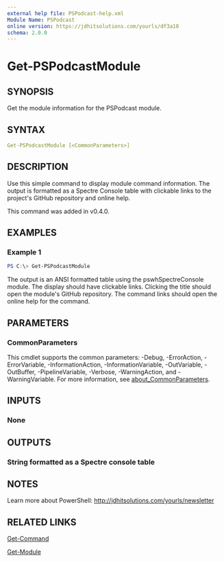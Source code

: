 ```yaml
---
external help file: PSPodcast-help.xml
Module Name: PSPodcast
online version: https://jdhitsolutions.com/yourls/df3a10
schema: 2.0.0
---
```


# Get-PSPodcastModule

## SYNOPSIS

Get the module information for the PSPodcast module.

## SYNTAX

```yaml
Get-PSPodcastModule [<CommonParameters>]
```

## DESCRIPTION

Use this simple command to display module command information. The output is formatted as a Spectre Console table with clickable links to the project's GitHub repository and online help.

This command was added in v0.4.0.

## EXAMPLES

### Example 1

```powershell
PS C:\> Get-PSPodcastModule
```

The output is an ANSI formatted table using the pswhSpectreConsole module. The display should have clickable links. Clicking the title should open the module's GitHub repository. The command links should open the online help for the command.

## PARAMETERS

### CommonParameters

This cmdlet supports the common parameters: -Debug, -ErrorAction, -ErrorVariable, -InformationAction, -InformationVariable, -OutVariable, -OutBuffer, -PipelineVariable, -Verbose, -WarningAction, and -WarningVariable. For more information, see [about_CommonParameters](http://go.microsoft.com/fwlink/?LinkID=113216).

## INPUTS

### None

## OUTPUTS

### String formatted as a Spectre console table

## NOTES

Learn more about PowerShell: http://jdhitsolutions.com/yourls/newsletter

## RELATED LINKS

[Get-Command]( https://learn.microsoft.com/powershell/module/microsoft.powershell.core/get-command?view=powershell-7.5&WT.mc_id=ps-gethelp)

[Get-Module](https://learn.microsoft.com/powershell/module/microsoft.powershell.core/get-module?view=powershell-7.5&WT.mc_id=ps-gethelp)
